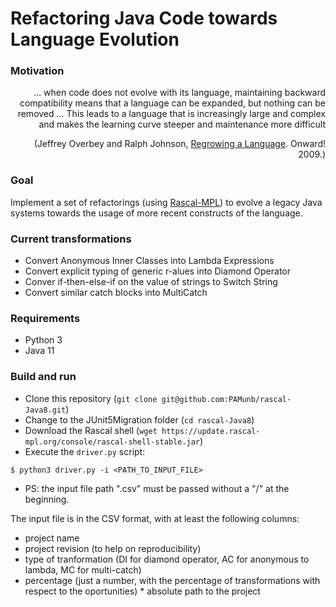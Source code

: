 # Refactoring Java Code towards Language Evolution

### Motivation

<div style="text-align: right"> 
... when code does not evolve with its language,                                                    
maintaining backward compatibility means 
that a language can be expanded, but nothing can 
be removed
... This leads to a language 
that is increasingly large and complex and 
makes the learning curve steeper and maintenance 
more difficult

(Jeffrey Overbey and Ralph Johnson, [Regrowing a Language](http://dl.acm.org/citation.cfm?id=1640127). 
Onward! 2009.)
</div>


### Goal 

Implement a set of refactorings (using [Rascal-MPL](http://rascal-mpl.org)) 
to evolve a legacy Java systems towards the usage of more recent 
constructs of the language. 

### Current transformations 

   * Convert Anonymous Inner Classes into Lambda Expressions
   * Convert explicit typing of generic r-alues into Diamond Operator 
   * Conver if-then-else-if on the value of strings to Switch String
   * Convert similar catch blocks into MultiCatch 

### Requirements

   * Python 3
   * Java 11

### Build and run

   * Clone this repository (`git clone git@github.com:PAMunb/rascal-Java8.git`)
   * Change to the JUnit5Migration folder (`cd rascal-Java8`) 
   * Download the Rascal shell (`wget https://update.rascal-mpl.org/console/rascal-shell-stable.jar`)
   * Execute the `driver.py` script:

```shell
$ python3 driver.py -i <PATH_TO_INPUT_FILE>
```
   * PS: the input file path ".csv" must be passed without a "/" at the beginning. 

The input file is in the CSV format, with at least the following columns: 

   * project name
   * project revision (to help on reproducibility) 
   * type of tranformation (DI for diamond operator, AC for anonymous to lambda, MC for multi-catch)
   * percentage (just a number, with the percentage of transformations with respect to the oportunities)   * absolute path to the project 


